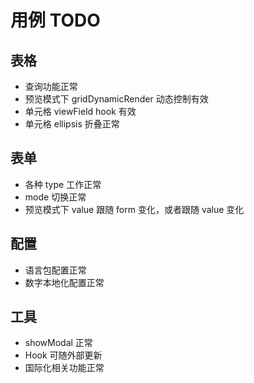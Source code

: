 # 用例 TODO

## 表格

- 查询功能正常
- 预览模式下 gridDynamicRender 动态控制有效
- 单元格 viewField hook 有效
- 单元格 ellipsis 折叠正常

## 表单

- 各种 type 工作正常
- mode 切换正常
- 预览模式下 value 跟随 form 变化，或者跟随 value 变化

## 配置

- 语言包配置正常
- 数字本地化配置正常

## 工具

- showModal 正常
- Hook 可随外部更新
- 国际化相关功能正常
